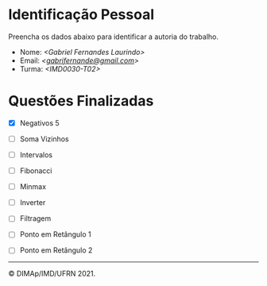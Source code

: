 ﻿# Identificação Pessoal

Preencha os dados abaixo para identificar a autoria do trabalho.

- Nome: *\<Gabriel Fernandes Laurindo>*
- Email: *\<gabrifernande@gmail.com>*
- Turma: *\<IMD0030-T02>*

# Questões Finalizadas

- [x] Negativos 5
- [ ] Soma Vizinhos
- [ ] Intervalos
- [ ] Fibonacci
- [ ] Minmax
- [ ] Inverter
- [ ] Filtragem
- [ ] Ponto em Retângulo 1
- [ ] Ponto em Retângulo 2


--------
&copy; DIMAp/IMD/UFRN 2021.
